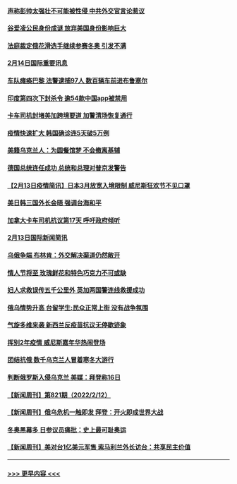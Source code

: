 #### [声称彭帅太强壮不可能被性侵 中共外交官言论惹议](../pages/prog202/a103347464.md?t=02142250) 
#### [谷爱凌公民身份成谜 放弃美国身份影响巨大](../pages/prog202/a103347471.md?t=02142250) 
#### [法庭裁定俄花滑选手继续参赛冬奥 引发不满](../pages/prog202/a103347451.md?t=02142250) 
#### [2月14日国际重要讯息](../pages/prog202/a103347411.md?t=02142250) 
#### [车队瘫痪巴黎 法警逮捕97人 数百辆车前进布鲁塞尔](../pages/prog202/a103347258.md?t=02142250) 
#### [印度第四次下封杀令 逾54款中国app被禁用](../pages/prog202/a103347212.md?t=02142250) 
#### [卡车司机封堵美加跨境要道 加警清场恢复通行](../pages/prog202/a103347228.md?t=02142250) 
#### [疫情快速扩大 韩国确诊连5天破5万例](../pages/prog202/a103347220.md?t=02142250) 
#### [美籍乌克兰人：为圆餐馆梦 不会撤离基辅](../pages/prog202/a103347099.md?t=02142250) 
#### [德国总统连任成功 总统和总理对普京发警告](../pages/prog202/a103347105.md?t=02142250) 
#### [【2月13日疫情简讯】日本3月放宽入境限制 威尼斯狂欢节不见口罩](../pages/prog202/a103347075.md?t=02142250) 
#### [美日韩三国外长会晤 强调台海和平](../pages/prog202/a103347070.md?t=02142250) 
#### [加拿大卡车司机抗议第17天 呼吁政府倾听](../pages/prog202/a103346958.md?t=02142250) 
#### [2月13日国际新闻简讯](../pages/prog202/a103346964.md?t=02142250) 
#### [乌俄争端 布林肯：外交解决渠道仍然敞开](../pages/prog202/a103346939.md?t=02142250) 
#### [情人节将至 玫瑰鲜花和特色巧克力不可或缺](../pages/prog202/a103346930.md?t=02142250) 
#### [妇人求救误传五千公里外 英加两国警连线救援成功](../pages/prog202/a103346911.md?t=02142250) 
#### [俄乌情势升高 台留学生:民众正常上街 没有战争氛围](../pages/prog202/a103346902.md?t=02142250) 
#### [气旋多维来袭 新西兰反疫苗抗议无停歇迹象](../pages/prog202/a103346857.md?t=02142250) 
#### [挥别2年疫情 威尼斯嘉年华热闹登场](../pages/prog202/a103346839.md?t=02142250) 
#### [团结抗俄 数千乌克兰人冒着寒冬大游行](../pages/prog202/a103346814.md?t=02142250) 
#### [判断俄罗斯入侵乌克兰 美媒：拜登称16日](../pages/prog202/a103346786.md?t=02142250) 
#### [【新闻周刊】第821期（2022/2/12）](../pages/prog202/a103346690.md?t=02142250) 
#### [【新闻周刊】俄乌危机一触即发 拜登：开火即成世界大战](../pages/prog202/a103346672.md?t=02142250) 
#### [冬奥黑幕多 日参议员痛批：史上最可耻奥运](../pages/prog202/a103346592.md?t=02142250) 
#### [【新闻周刊】美对台1亿美元军售 索马利兰外长访台：共享民主价值](../pages/prog202/a103346628.md?t=02142250) 

----
#### [ >>> 更早内容 <<< ](../indexes/prog202-earlier.md)
